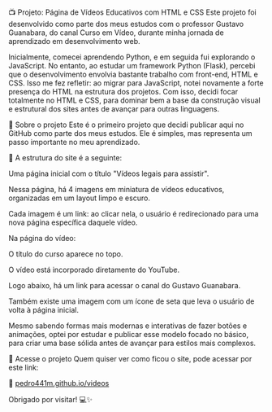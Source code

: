 📺 Projeto: Página de Vídeos Educativos com HTML e CSS
Este projeto foi desenvolvido como parte dos meus estudos com o professor Gustavo Guanabara, do canal Curso em Vídeo, durante minha jornada de aprendizado em desenvolvimento web.

Inicialmente, comecei aprendendo Python, e em seguida fui explorando o JavaScript. No entanto, ao estudar um framework Python (Flask), percebi que o desenvolvimento envolvia bastante trabalho com front-end, HTML e CSS. Isso me fez refletir: ao migrar para JavaScript, notei novamente a forte presença do HTML na estrutura dos projetos. Com isso, decidi focar totalmente no HTML e CSS, para dominar bem a base da construção visual e estrutural dos sites antes de avançar para outras linguagens.

🔧 Sobre o projeto
Este é o primeiro projeto que decidi publicar aqui no GitHub como parte dos meus estudos. Ele é simples, mas representa um passo importante no meu aprendizado.

📌 A estrutura do site é a seguinte:

Uma página inicial com o título "Vídeos legais para assistir".

Nessa página, há 4 imagens em miniatura de vídeos educativos, organizadas em um layout limpo e escuro.

Cada imagem é um link: ao clicar nela, o usuário é redirecionado para uma nova página específica daquele vídeo.

Na página do vídeo:

O título do curso aparece no topo.

O vídeo está incorporado diretamente do YouTube.

Logo abaixo, há um link para acessar o canal do Gustavo Guanabara.

Também existe uma imagem com um ícone de seta que leva o usuário de volta à página inicial.

Mesmo sabendo formas mais modernas e interativas de fazer botões e animações, optei por estudar e publicar esse modelo focado no básico, para criar uma base sólida antes de avançar para estilos mais complexos.

🚀 Acesse o projeto
Quem quiser ver como ficou o site, pode acessar por este link:

🔗 [pedro441m.github.io/videos](https://pedro441m.github.io/videos/)

Obrigado por visitar! 💻✨
